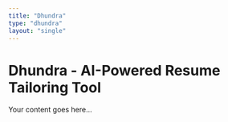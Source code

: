 ```yaml
---
title: "Dhundra"
type: "dhundra"
layout: "single"
---
```


# Dhundra - AI-Powered Resume Tailoring Tool

Your content goes here...